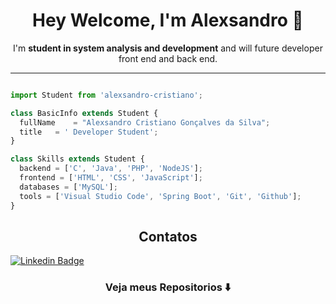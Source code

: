 <div align="center">

# Hey Welcome, I'm Alexsandro :boy:
I'm **student in system analysis and development** and will future developer front end and back end.

</div>

---


```javascript

import Student from 'alexsandro-cristiano';

class BasicInfo extends Student {
  fullName    = "Alexsandro Cristiano Gonçalves da Silva";
  title   = ' Developer Student';
}

class Skills extends Student {
  backend = ['C', 'Java', 'PHP', 'NodeJS'];
  frontend = ['HTML', 'CSS', 'JavaScript'];
  databases = ['MySQL'];
  tools = ['Visual Studio Code', 'Spring Boot', 'Git', 'Github'];
}

```

<div align="center">

## Contatos

</div>

[![Linkedin Badge](https://img.shields.io/badge/-Alexsandro%20Cristiano-0000FF?style=flat-square&logo=Linkedin&logoColor=white&link=https://www.linkedin.com/in/alexsandro-cristiano/)](https://www.linkedin.com/in/alexsandro-cristiano/)


### <div align="center"> Veja meus Repositorios ⬇️ </div>

